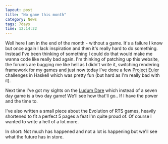 ```yaml
---
layout: post
title: "No game this month"
category: News
tags: 7days
time: 12:14:22
---
```

Well here I am in the end of the month - without a game. It's a failure I know but once again I lack inspiration and then it's really hard to do something. Instead I've been thinking of something I could do that would make me wanna code like really bad again. I'm thinking of patching up this website, the forums are bugging me like hell as I didn't write it, switching rendering framework for my games and just now today I've done a few [Project Euler](http://projecteuler.net/) challenges in Haskell which was pretty fun (but hard as I'm really bad with it).

Next time I've got my sights on the [Ludum Dare](http://www.ludumdare.com/) which instead of a seven day game is a two day game! We'll see how that'll go.. If I have the power and the time to.

I've also written a small piece about the Evolution of RTS games, heavily shortened to fit a perfect 5 pages a feat I'm quite proud of. Of course I wanted to write a hell of a lot more.

In short: Not much has happened and not a lot is happening but we'll see what the future has in store.

